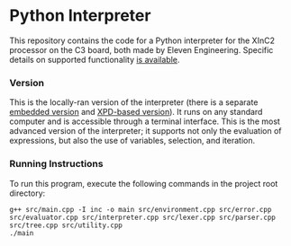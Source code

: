 # Python Interpreter

This repository contains the code for a Python interpreter for the XInC2 processor on the C3 board, both made by Eleven Engineering. Specific details on supported functionality [is available](https://github.com/ECE-492-SnakesAndAdders/python-interpreter/blob/main/INFO.md).

### Version

This is the locally-ran version of the interpreter (there is a separate [embedded version](https://github.com/ECE-492-SnakesAndAdders/python-interpreter/tree/c3-embed) and [XPD-based version](https://github.com/ECE-492-SnakesAndAdders/python-interpreter/tree/c3-xpd)). It runs on any standard computer and is accessible through a terminal interface. This is the most advanced version of the interpreter; it supports not only the evaluation of expressions, but also the use of variables, selection, and iteration.

### Running Instructions

To run this program, execute the following commands in the project root directory:

```
g++ src/main.cpp -I inc -o main src/environment.cpp src/error.cpp src/evaluator.cpp src/interpreter.cpp src/lexer.cpp src/parser.cpp src/tree.cpp src/utility.cpp
./main
```
